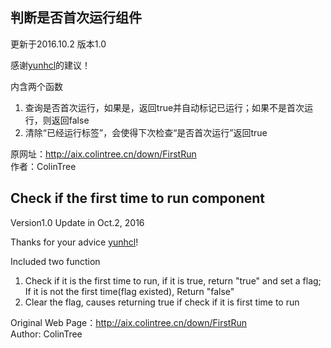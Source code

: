 ## 判断是否首次运行组件

更新于2016.10.2 版本1.0

感谢[yunhcl](http://appbbs.gzjkw.net/home.php?mod=space&uid=101)的建议！

内含两个函数

1. 查询是否首次运行，如果是，返回true并自动标记已运行；如果不是首次运行，则返回false
2. 清除“已经运行标签”，会使得下次检查“是否首次运行”返回true

原网址：http://aix.colintree.cn/down/FirstRun  
作者：ColinTree



## Check if the first time to run component
 
Version1.0 Update in Oct.2, 2016

Thanks for your advice [yunhcl](http://appbbs.gzjkw.net/home.php?mod=space&uid=101)!

Included two function

1. Check if it is the first time to run, if it is true, return "true" and set a flag; If it is not the first time(flag existed), Return "false"
2. Clear the flag, causes returning true if check if it is first time to run

Original Web Page：http://aix.colintree.cn/down/FirstRun  
Author: ColinTree
